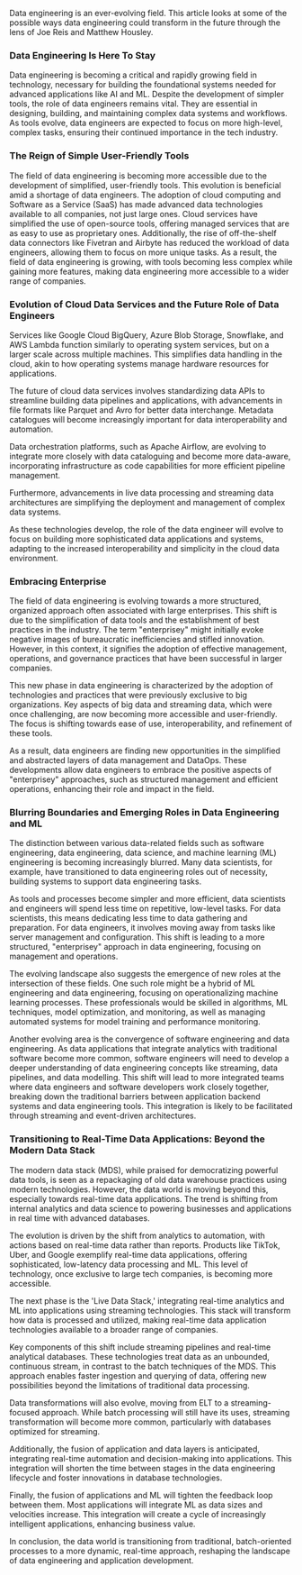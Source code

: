 Data engineering is an ever-evolving field. This article looks at some of the possible ways data engineering could transform in the future through the lens of Joe Reis and Matthew Housley.

### Data Engineering Is Here To Stay

Data engineering is becoming a critical and rapidly growing field in technology, necessary for building the foundational systems needed for advanced applications like AI and ML. Despite the development of simpler tools, the role of data engineers remains vital. They are essential in designing, building, and maintaining complex data systems and workflows. As tools evolve, data engineers are expected to focus on more high-level, complex tasks, ensuring their continued importance in the tech industry.

### The Reign of Simple User-Friendly Tools

The field of data engineering is becoming more accessible due to the development of simplified, user-friendly tools. This evolution is beneficial amid a shortage of data engineers. The adoption of cloud computing and Software as a Service (SaaS) has made advanced data technologies available to all companies, not just large ones. Cloud services have simplified the use of open-source tools, offering managed services that are as easy to use as proprietary ones. Additionally, the rise of off-the-shelf data connectors like Fivetran and Airbyte has reduced the workload of data engineers, allowing them to focus on more unique tasks. As a result, the field of data engineering is growing, with tools becoming less complex while gaining more features, making data engineering more accessible to a wider range of companies.

### Evolution of Cloud Data Services and the Future Role of Data Engineers

Services like Google Cloud BigQuery, Azure Blob Storage, Snowflake, and AWS Lambda function similarly to operating system services, but on a larger scale across multiple machines. This simplifies data handling in the cloud, akin to how operating systems manage hardware resources for applications.

The future of cloud data services involves standardizing data APIs to streamline building data pipelines and applications, with advancements in file formats like Parquet and Avro for better data interchange. Metadata catalogues will become increasingly important for data interoperability and automation.

Data orchestration platforms, such as Apache Airflow, are evolving to integrate more closely with data cataloguing and become more data-aware, incorporating infrastructure as code capabilities for more efficient pipeline management.

Furthermore, advancements in live data processing and streaming data architectures are simplifying the deployment and management of complex data systems.

As these technologies develop, the role of the data engineer will evolve to focus on building more sophisticated data applications and systems, adapting to the increased interoperability and simplicity in the cloud data environment.

### Embracing Enterprise

The field of data engineering is evolving towards a more structured, organized approach often associated with large enterprises. This shift is due to the simplification of data tools and the establishment of best practices in the industry. The term "enterprisey" might initially evoke negative images of bureaucratic inefficiencies and stifled innovation. However, in this context, it signifies the adoption of effective management, operations, and governance practices that have been successful in larger companies.

This new phase in data engineering is characterized by the adoption of technologies and practices that were previously exclusive to big organizations. Key aspects of big data and streaming data, which were once challenging, are now becoming more accessible and user-friendly. The focus is shifting towards ease of use, interoperability, and refinement of these tools.

As a result, data engineers are finding new opportunities in the simplified and abstracted layers of data management and DataOps. These developments allow data engineers to embrace the positive aspects of "enterprisey" approaches, such as structured management and efficient operations, enhancing their role and impact in the field.

### Blurring Boundaries and Emerging Roles in Data Engineering and ML

The distinction between various data-related fields such as software engineering, data engineering, data science, and machine learning (ML) engineering is becoming increasingly blurred. Many data scientists, for example, have transitioned to data engineering roles out of necessity, building systems to support data engineering tasks.

As tools and processes become simpler and more efficient, data scientists and engineers will spend less time on repetitive, low-level tasks. For data scientists, this means dedicating less time to data gathering and preparation. For data engineers, it involves moving away from tasks like server management and configuration. This shift is leading to a more structured, "enterprisey" approach in data engineering, focusing on management and operations.

The evolving landscape also suggests the emergence of new roles at the intersection of these fields. One such role might be a hybrid of ML engineering and data engineering, focusing on operationalizing machine learning processes. These professionals would be skilled in algorithms, ML techniques, model optimization, and monitoring, as well as managing automated systems for model training and performance monitoring.

Another evolving area is the convergence of software engineering and data engineering. As data applications that integrate analytics with traditional software become more common, software engineers will need to develop a deeper understanding of data engineering concepts like streaming, data pipelines, and data modelling. This shift will lead to more integrated teams where data engineers and software developers work closely together, breaking down the traditional barriers between application backend systems and data engineering tools. This integration is likely to be facilitated through streaming and event-driven architectures.

### Transitioning to Real-Time Data Applications: Beyond the Modern Data Stack

The modern data stack (MDS), while praised for democratizing powerful data tools, is seen as a repackaging of old data warehouse practices using modern technologies. However, the data world is moving beyond this, especially towards real-time data applications. The trend is shifting from internal analytics and data science to powering businesses and applications in real time with advanced databases.

The evolution is driven by the shift from analytics to automation, with actions based on real-time data rather than reports. Products like TikTok, Uber, and Google exemplify real-time data applications, offering sophisticated, low-latency data processing and ML. This level of technology, once exclusive to large tech companies, is becoming more accessible.

The next phase is the 'Live Data Stack,' integrating real-time analytics and ML into applications using streaming technologies. This stack will transform how data is processed and utilized, making real-time data application technologies available to a broader range of companies.

Key components of this shift include streaming pipelines and real-time analytical databases. These technologies treat data as an unbounded, continuous stream, in contrast to the batch techniques of the MDS. This approach enables faster ingestion and querying of data, offering new possibilities beyond the limitations of traditional data processing.

Data transformations will also evolve, moving from ELT to a streaming-focused approach. While batch processing will still have its uses, streaming transformation will become more common, particularly with databases optimized for streaming.

Additionally, the fusion of application and data layers is anticipated, integrating real-time automation and decision-making into applications. This integration will shorten the time between stages in the data engineering lifecycle and foster innovations in database technologies.

Finally, the fusion of applications and ML will tighten the feedback loop between them. Most applications will integrate ML as data sizes and velocities increase. This integration will create a cycle of increasingly intelligent applications, enhancing business value.

In conclusion, the data world is transitioning from traditional, batch-oriented processes to a more dynamic, real-time approach, reshaping the landscape of data engineering and application development.